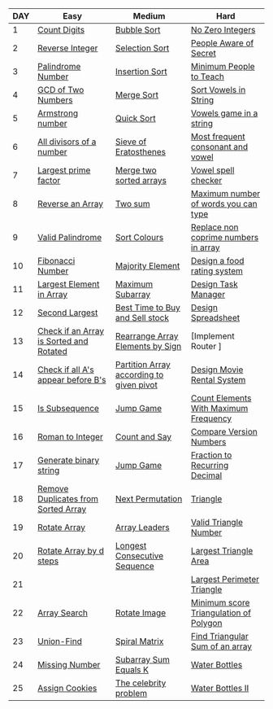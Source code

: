 | DAY | Easy | Medium | Hard |
|-----|------|--------|------|
| 1 | [Count Digits](https://www.geeksforgeeks.org/problems/count-digits-1606889545/1) | [Bubble Sort](https://www.geeksforgeeks.org/problems/bubble-sort/1) | [No Zero Integers](https://leetcode.com/problems/convert-integer-to-the-sum-of-two-no-zero-integers/description/?envType=daily-question&envId=2025-09-08) |
| 2 | [Reverse Integer](https://leetcode.com/problems/reverse-integer/description/) | [Selection Sort](https://www.geeksforgeeks.org/problems/selection-sort/1) | [People Aware of Secret](https://leetcode.com/problems/number-of-people-aware-of-a-secret/?envType=daily-question&envId=2025-09-09) |
| 3 | [Palindrome Number](https://leetcode.com/problems/palindrome-number/description/) | [Insertion Sort](https://www.geeksforgeeks.org/problems/insertion-sort/1) | [Minimum People to Teach](https://leetcode.com/problems/minimum-number-of-people-to-teach/description/?envType=daily-question&envId=2025-09-10) |
| 4 | [GCD of Two Numbers](https://www.geeksforgeeks.org/problems/gcd-of-two-numbers3459/1) | [Merge Sort](https://www.geeksforgeeks.org/problems/merge-sort/1) | [Sort Vowels in String](https://leetcode.com/problems/sort-vowels-in-a-string/description/?envType=daily-question&envId=2025-09-11) |
| 5 | [Armstrong number](https://www.geeksforgeeks.org/problems/armstrong-numbers2727/1) | [Quick Sort](https://www.geeksforgeeks.org/problems/quick-sort/1) | [Vowels game in a string](https://leetcode.com/problems/vowels-game-in-a-string/description/?envType=daily-question&envId=2025-09-12) |
| 6 | [All divisors of a number](https://www.geeksforgeeks.org/problems/all-divisors-of-a-number/1) | [Sieve of Eratosthenes](https://www.geeksforgeeks.org/problems/sieve-of-eratosthenes5242/1) | [Most frequent consonant and vowel ](https://leetcode.com/problems/find-most-frequent-vowel-and-consonant/description/?envType=daily-question&envId=2025-09-13) |
| 7 | [Largest prime factor](https://www.geeksforgeeks.org/problems/largest-prime-factor2601/1) | [Merge two sorted arrays](https://www.geeksforgeeks.org/problems/merge-two-sorted-arrays-1587115620/1) | [Vowel spell checker](https://leetcode.com/problems/vowel-spellchecker/?envType=daily-question&envId=2025-09-14) |
| 8 | [Reverse an Array](https://www.geeksforgeeks.org/problems/reverse-an-array/1) | [Two sum](https://leetcode.com/problems/two-sum/description/) | [Maximum number of words you can type](https://leetcode.com/problems/maximum-number-of-words-you-can-type/description/?envType=daily-question&envId=2025-09-15) |
| 9 | [Valid Palindrome](https://leetcode.com/problems/valid-palindrome/description/) | [Sort Colours](https://leetcode.com/problems/sort-colors/description/) | [Replace non coprime numbers in array](https://leetcode.com/problems/replace-non-coprime-numbers-in-array/description/?envType=daily-question&envId=2025-09-16) |
| 10 | [Fibonacci Number](https://leetcode.com/problems/fibonacci-number/description/) | [Majority Element](https://leetcode.com/problems/majority-element/) | [Design a food rating system](https://leetcode.com/problems/design-a-food-rating-system/?envType=daily-question&envId=2025-09-17) |
| 11 | [Largest Element in Array](https://www.geeksforgeeks.org/problems/largest-element-in-array4009/1) | [Maximum Subarray](https://leetcode.com/problems/maximum-subarray/description/) | [Design Task Manager](https://leetcode.com/problems/design-task-manager/?envType=daily-question&envId=2025-09-18) |
| 12 | [Second Largest](https://www.geeksforgeeks.org/problems/second-largest3735/1) | [Best Time to Buy and Sell stock](https://leetcode.com/problems/best-time-to-buy-and-sell-stock/description/) | [Design Spreadsheet](https://leetcode.com/problems/design-spreadsheet/description/?envType=daily-question&envId=2025-09-19) |
| 13 | [Check if an Array is Sorted and Rotated](https://leetcode.com/problems/check-if-array-is-sorted-and-rotated/description/) |  [Rearrange Array Elements by Sign](https://leetcode.com/problems/rearrange-array-elements-by-sign/description) | [Implement Router ]
| 14 | [Check if all A's appear before B's](https://leetcode.com/problems/check-if-all-as-appears-before-all-bs/) | [Partition Array according to given pivot](https://leetcode.com/problems/partition-array-according-to-given-pivot/description) | [Design Movie Rental System](https://leetcode.com/problems/design-movie-rental-system/description/?envType=daily-question&envId=2025-09-21) |
| 15 | [Is Subsequence](https://leetcode.com/problems/is-subsequence/) | [Jump Game](https://leetcode.com/problems/jump-game/) | [Count Elements With Maximum Frequency](https://leetcode.com/problems/count-elements-with-maximum-frequency/description/?envType=daily-question&envId=2025-09-22) |
| 16 | [Roman to Integer](https://leetcode.com/problems/roman-to-integer/description/) | [Count and Say](https://leetcode.com/problems/count-and-say/description/) | [Compare Version Numbers](https://leetcode.com/problems/compare-version-numbers/description/?envType=daily-question&envId=2025-09-23) |
| 17 | [Generate binary string](https://www.geeksforgeeks.org/problems/generate-binary-string3642/1 ) | [Jump Game](https://leetcode.com/problems/jump-game/description/) | [Fraction to Recurring Decimal](https://leetcode.com/problems/fraction-to-recurring-decimal/?envType=daily-question&envId=2025-09-24) |
| 18 | [Remove Duplicates from Sorted Array](https://leetcode.com/problems/remove-duplicates-from-sorted-array/description/) | [Next Permutation](https://leetcode.com/problems/next-permutation/description/) | [Triangle](https://leetcode.com/problems/triangle/description/?envType=daily-question&envId=2025-09-25) |
| 19 | [Rotate Array](https://leetcode.com/problems/rotate-array/) | [Array Leaders](https://www.geeksforgeeks.org/problems/leaders-in-an-array-1587115620/1) | [Valid Triangle Number](https://leetcode.com/problems/valid-triangle-number/description/?envType=daily-question&envId=2025-09-26) |
| 20 | [Rotate Array by d steps](https://www.geeksforgeeks.org/problems/rotate-array-by-n-elements-1587115621/1) | [Longest Consecutive Sequence](https://leetcode.com/problems/longest-consecutive-sequence/description/) | [Largest Triangle Area](https://leetcode.com/problems/largest-triangle-area/description/?envType=daily-question&envId=2025-09-27) |
| 21 | []() | []() | [Largest Perimeter Triangle](https://leetcode.com/problems/largest-perimeter-triangle/description/?envType=daily-question&envId=2025-09-28) |
| 22 | [Array Search](https://www.geeksforgeeks.org/problems/search-an-element-in-an-array-1587115621/1) | [Rotate Image](https://leetcode.com/problems/rotate-image/description/) | [Minimum score Triangulation of Polygon](https://leetcode.com/problems/minimum-score-triangulation-of-polygon/submissions/1786589480/?envType=daily-question&envId=2025-09-29) |
| 23 | [Union-Find](https://www.geeksforgeeks.org/problems/union-find/1) | [Spiral Matrix](https://leetcode.com/problems/spiral-matrix/description/) | [Find Triangular Sum of an array](https://leetcode.com/problems/find-triangular-sum-of-an-array/description/?envType=daily-question&envId=2025-09-30) |
| 24 | [Missing Number](https://leetcode.com/problems/missing-number/description/) | [Subarray Sum Equals K ](https://leetcode.com/problems/subarray-sum-equals-k/description/) | [Water Bottles](https://leetcode.com/problems/water-bottles/description/?envType=daily-question&envId=2025-10-01) |
| 25 | [Assign Cookies](https://leetcode.com/problems/assign-cookies/) | [The celebrity problem](https://www.geeksforgeeks.org/problems/the-celebrity-problem/1) | [Water Bottles II](https://leetcode.com/problems/water-bottles-ii/) | 